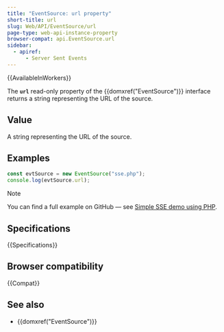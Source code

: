 ```yaml
---
title: "EventSource: url property"
short-title: url
slug: Web/API/EventSource/url
page-type: web-api-instance-property
browser-compat: api.EventSource.url
sidebar:
  - apiref:
      - Server Sent Events
---
```


{{AvailableInWorkers}}

The **`url`** read-only property of the
{{domxref("EventSource")}} interface returns a string representing the
URL of the source.

## Value

A string representing the URL of the source.

## Examples

```js
const evtSource = new EventSource("sse.php");
console.log(evtSource.url);
```

> [!NOTE]
> You can find a full example on GitHub — see [Simple SSE demo using PHP](https://github.com/mdn/dom-examples/tree/main/server-sent-events).

## Specifications

{{Specifications}}

## Browser compatibility

{{Compat}}

## See also

- {{domxref("EventSource")}}
